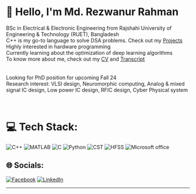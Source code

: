 # 💫 Hello, I'm Md. Rezwanur Rahman
BSc in Electrical & Electronic Engineering from Rajshahi University of Engineering & Technology (RUET), Bangladesh<br>C++ is my go-to language to solve DSA problems. Check out my [Projects](https://github.com/Mahadi2478?tab=repositories)<br>Highly interested in hardware programming<br>Currently learning about the optimization of deep learning algorithms<br>To know more about me, check out my [CV](https://drive.google.com/file/d/1i1Cmff0TpDX8TRzYTJxTVW1lFVyJ29DA/view?usp=drive_link) and [Transcript](https://drive.google.com/file/d/1dx__d767JsjV9dduVVzl4FZlWw04VMxi/view?usp=drive_link)<br><br><br>Looking for PhD position for upcoming Fall 24<br>Research interest: VLSI design, Neuromorphic computing, Analog & mixed signal IC design, Low power IC design, RFIC design, Cyber Physical system  <br><br><br>

# 💻 Tech Stack:
![C++](https://img.shields.io/badge/c++-%2300599C.svg?style=for-the-badge&logo=c%2B%2B&logoColor=white) ![MATLAB](https://img.shields.io/badge/MATLAB-14354C?style=for-the-badge&logo=supabase&logoColor=white) ![C](https://img.shields.io/badge/c-%2300599C.svg?style=for-the-badge&logo=c&logoColor=white) ![Python](https://img.shields.io/badge/python-3670A0?style=for-the-badge&logo=python&logoColor=ffdd54) ![CST](https://img.shields.io/badge/CST-DC322F?style=for-the-badge&logo=scala&logoColor=white) ![HFSS](https://img.shields.io/badge/-HFSS-00979D?style=for-the-badge&logo=Arduino&logoColor=white) ![Microsoft office](https://img.shields.io/badge/Microsoft_Office-2875E3?style=for-the-badge&logo=windows&logoColor=white)


## 🌐 Socials:
[![Facebook](https://img.shields.io/badge/Facebook-%231877F2.svg?logo=Facebook&logoColor=white)](https://facebook.com/mahadi.mohammad.549/) [![LinkedIn](https://img.shields.io/badge/LinkedIn-%230077B5.svg?logo=linkedin&logoColor=white)](https://linkedin.com/in/md-rezwanur-rahman-76b438177/) 


---
<!-- Proudly created with GPRM ( https://gprm.itsvg.in ) -->
